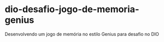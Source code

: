 # dio-desafio-jogo-de-memoria-genius
Desenvolvendo um jogo de memória no estilo Genius para desafio no DIO
